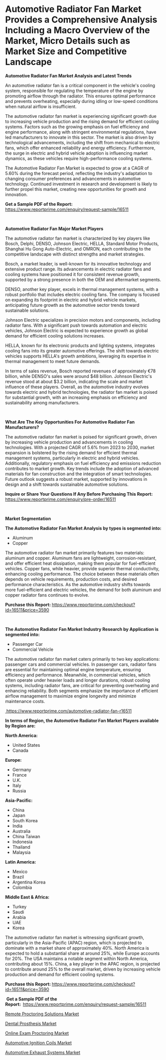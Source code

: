 <p><h1>Automotive Radiator Fan Market Provides a Comprehensive Analysis Including a Macro Overview of the Market, Micro Details such as Market Size and Competitive Landscape</h1></p><p><strong>Automotive Radiator Fan Market Analysis and Latest Trends</strong></p>
<p><p>An automotive radiator fan is a critical component in the vehicle's cooling system, responsible for regulating the temperature of the engine by promoting airflow through the radiator. This ensures optimal performance and prevents overheating, especially during idling or low-speed conditions when natural airflow is insufficient.</p><p>The automotive radiator fan market is experiencing significant growth due to increasing vehicle production and the rising demand for efficient cooling systems. Factors such as the growing emphasis on fuel efficiency and engine performance, along with stringent environmental regulations, have led manufacturers to innovate in this sector. The market is also driven by technological advancements, including the shift from mechanical to electric fans, which offer enhanced reliability and energy efficiency. Furthermore, the surge in electric and hybrid vehicle adoption is influencing market dynamics, as these vehicles require high-performance cooling systems.</p><p>The Automotive Radiator Fan Market is expected to grow at a CAGR of 5.60% during the forecast period, reflecting the industry's adaptation to changing consumer preferences and advancements in automotive technology. Continued investment in research and development is likely to further propel this market, creating new opportunities for growth and innovation.</p></p>
<p><strong>Get a Sample PDF of the Report:&nbsp;</strong> <a href="https://www.reportprime.com/enquiry/request-sample/16511?utm_campaign=32&utm_medium=2&utm_source=Github&utm_content=ia&utm_term=23112024&utm_id=automotive-radiator-fan">https://www.reportprime.com/enquiry/request-sample/16511</a></p>
<p>&nbsp;</p>
<p><strong>Automotive Radiator Fan Major Market Players</strong></p>
<p><p>The automotive radiator fan market is characterized by key players like Bosch, Delphi, DENSO, Johnson Electric, HELLA, Standard Motor Products, Shanghai Hu Gong Auto-Electric, and OMRON, each contributing to the competitive landscape with distinct strengths and market strategies.</p><p>Bosch, a market leader, is well-known for its innovative technology and extensive product range. Its advancements in electric radiator fans and cooling systems have positioned it for consistent revenue growth, supported by a strong presence in both the OEM and aftermarket segments.</p><p>DENSO, another key player, excels in thermal management systems, with a robust portfolio that includes electric cooling fans. The company is focused on expanding its footprint in electric and hybrid vehicle markets, anticipating future growth as the automotive sector trends toward sustainable solutions.</p><p>Johnson Electric specializes in precision motors and components, including radiator fans. With a significant push towards automation and electric vehicles, Johnson Electric is expected to experience growth as global demand for efficient cooling solutions increases.</p><p>HELLA, known for its electronic products and lighting systems, integrates cooling fans into its greater automotive offerings. The shift towards electric vehicles supports HELLA's growth ambitions, leveraging its expertise in thermal management to meet future demands.</p><p>In terms of sales revenue, Bosch reported revenues of approximately €78 billion, while DENSO's sales were around $48 billion. Johnson Electric's revenue stood at about $3.2 billion, indicating the scale and market influence of these players. Overall, as the automotive industry evolves towards electric and hybrid technologies, the radiator fan market is poised for substantial growth, with an increasing emphasis on efficiency and sustainability among manufacturers.</p></p>
<p>&nbsp;</p>
<p><strong>What Are The Key Opportunities For Automotive Radiator Fan Manufacturers?</strong></p>
<p><p>The automotive radiator fan market is poised for significant growth, driven by increasing vehicle production and advancements in cooling technologies. With a projected CAGR of 5.6% from 2023 to 2030, market expansion is bolstered by the rising demand for efficient thermal management systems, particularly in electric and hybrid vehicles. Additionally, regulatory emphasis on fuel efficiency and emissions reduction contributes to market growth. Key trends include the adoption of advanced materials for fan construction and the integration of smart technologies. Future outlook suggests a robust market, supported by innovations in design and a shift towards sustainable automotive solutions.</p></p>
<p><strong>Inquire or Share Your Questions If Any Before Purchasing This Report:</strong> <a href="https://www.reportprime.com/enquiry/pre-order/16511?utm_campaign=32&utm_medium=2&utm_source=Github&utm_content=ia&utm_term=23112024&utm_id=automotive-radiator-fan">https://www.reportprime.com/enquiry/pre-order/16511</a></p>
<p>&nbsp;</p>
<p><strong>Market Segmentation</strong></p>
<p><strong>The Automotive Radiator Fan Market Analysis by types is segmented into:</strong></p>
<p><ul><li>Aluminum</li><li>Copper</li></ul></p>
<p><p>The automotive radiator fan market primarily features two materials: aluminum and copper. Aluminum fans are lightweight, corrosion-resistant, and offer efficient heat dissipation, making them popular for fuel-efficient vehicles. Copper fans, while heavier, provide superior thermal conductivity, enhancing cooling performance. The choice between these materials often depends on vehicle requirements, production costs, and desired performance characteristics. As the automotive industry shifts towards more fuel-efficient and electric vehicles, the demand for both aluminum and copper radiator fans continues to evolve.</p></p>
<p><strong>Purchase this Report:&nbsp;</strong><a href="https://www.reportprime.com/checkout?id=16511&price=3590&utm_campaign=32&utm_medium=2&utm_source=Github&utm_content=ia&utm_term=23112024&utm_id=automotive-radiator-fan">https://www.reportprime.com/checkout?id=16511&price=3590</a></p>
<p>&nbsp;</p>
<p><strong>The Automotive Radiator Fan Market Industry Research by Application is segmented into:</strong></p>
<p><ul><li>Passenger Car</li><li>Commercial Vehicle</li></ul></p>
<p><p>The automotive radiator fan market caters primarily to two key applications: passenger cars and commercial vehicles. In passenger cars, radiator fans are essential for maintaining optimal engine temperature, ensuring efficiency and performance. Meanwhile, in commercial vehicles, which often operate under heavier loads and longer durations, robust cooling systems, including radiator fans, are critical for preventing overheating and enhancing reliability. Both segments emphasize the importance of efficient airflow management to maximize engine longevity and minimize maintenance costs.</p></p>
<p><a href="https://www.reportprime.com/automotive-radiator-fan-r16511?utm_campaign=32&utm_medium=2&utm_source=Github&utm_content=ia&utm_term=23112024&utm_id=automotive-radiator-fan">&nbsp;https://www.reportprime.com/automotive-radiator-fan-r16511</a></p>
<p><strong>In terms of Region, the Automotive Radiator Fan Market Players available by Region are:</strong></p>
<p>
    <p> <strong> North America: </strong>
        <ul>
            <li>United States</li>
            <li>Canada</li>
        </ul>
        </p> 
    <p> <strong> Europe: </strong>
        <ul>
            <li>Germany</li>
            <li>France</li>
            <li>U.K.</li>
            <li>Italy</li>
            <li>Russia</li>
        </ul>
        </p> 
    <p> <strong> Asia-Pacific: </strong>
        <ul>
            <li>China</li>
            <li>Japan</li>
            <li>South Korea</li>
            <li>India</li>
            <li>Australia</li>
            <li>China Taiwan</li>
            <li>Indonesia</li>
            <li>Thailand</li>
            <li>Malaysia</li>
        </ul>
        </p> 
    <p> <strong> Latin America: </strong>
        <ul>
            <li>Mexico</li>
            <li>Brazil</li>
            <li>Argentina Korea</li>
            <li>Colombia</li>
        </ul>
        </p> 
    <p> <strong> Middle East & Africa: </strong>
        <ul>
            <li>Turkey</li>
            <li>Saudi</li>
            <li>Arabia</li>
            <li>UAE</li>
            <li>Korea</li>
        </ul>
    </p>
    </p>
<p><p>The automotive radiator fan market is witnessing significant growth, particularly in the Asia-Pacific (APAC) region, which is projected to dominate with a market share of approximately 40%. North America is expected to hold a substantial share at around 25%, while Europe accounts for 20%. The USA maintains a notable segment within North America, contributing about 15%. China, a key player in the APAC region, is projected to contribute around 25% to the overall market, driven by increasing vehicle production and demand for efficient cooling systems.</p></p>
<p><strong>Purchase this Report: </strong><a href="https://www.reportprime.com/checkout?id=16511&price=3590&utm_campaign=32&utm_medium=2&utm_source=Github&utm_content=ia&utm_term=23112024&utm_id=automotive-radiator-fan">https://www.reportprime.com/checkout?id=16511&price=3590</a></p>
<p>&nbsp;<strong>Get a Sample PDF of the Report:&nbsp;&nbsp;</strong><a href="https://www.reportprime.com/enquiry/request-sample/16511?utm_campaign=32&utm_medium=2&utm_source=Github&utm_content=ia&utm_term=23112024&utm_id=automotive-radiator-fan">https://www.reportprime.com/enquiry/request-sample/16511</a></p>
<p><strong></strong></p>
<p><p><a href="https://issuu.com/reportprime-2/docs/remote-proctoring-solutions-market-_fb45f167b539e7?utm_campaign=32&utm_medium=2&utm_source=Github&utm_content=ia&utm_term=23112024&utm_id=automotive-radiator-fan">Remote Proctoring Solutions Market</a></p><p><a href="https://www.linkedin.com/pulse/insights-dental-prosthesis-market-competitor-evaluation-projected-f2bfe?utm_campaign=32&utm_medium=2&utm_source=Github&utm_content=ia&utm_term=23112024&utm_id=automotive-radiator-fan">Dental Prosthesis Market</a></p><p><a href="https://issuu.com/reportprime-2/docs/online-exam-proctoring-market-size-_38563c020871f6?utm_campaign=32&utm_medium=2&utm_source=Github&utm_content=ia&utm_term=23112024&utm_id=automotive-radiator-fan">Online Exam Proctoring Market</a></p><p><a href="https://github.com/rahu1506/Market-Research-Report-List-6/blob/main/automotive-ignition-coils-market.md?utm_campaign=32&utm_medium=2&utm_source=Github&utm_content=ia&utm_term=23112024&utm_id=automotive-radiator-fan">Automotive Ignition Coils Market</a></p><p><a href="https://github.com/FassouRP/Market-Research-Report-List-6/blob/main/automotive-exhaust-systems-market.md?utm_campaign=32&utm_medium=2&utm_source=Github&utm_content=ia&utm_term=23112024&utm_id=automotive-radiator-fan">Automotive Exhaust Systems Market</a></p></p>
